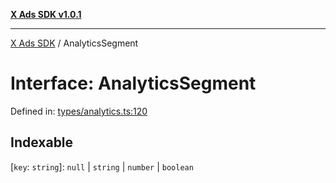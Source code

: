[**X Ads SDK v1.0.1**](../README.md)

***

[X Ads SDK](../globals.md) / AnalyticsSegment

# Interface: AnalyticsSegment

Defined in: [types/analytics.ts:120](https://github.com/kage1020/x-ads-sdk/blob/main/src/types/analytics.ts#L120)

## Indexable

\[`key`: `string`\]: `null` \| `string` \| `number` \| `boolean`
